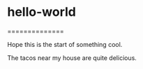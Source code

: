 # hello-world
==============

Hope this is the start of something cool.

The tacos near my house are quite delicious.
